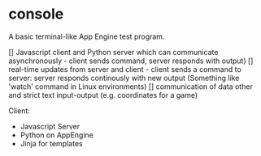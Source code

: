 console
=======
A basic terminal-like App Engine test program.

  [] Javascript client and Python server which can communicate asynchronously 
      - client sends command, server responds with output)
  [] real-time updates from server and client 
      - client sends a command to server: server responds continously with new output
        (Something like 'watch' command in Linux environments)
  [] communication of data other and strict text input-output
      (e.g. coordinates for a game)
      
Client:
  - Javascript
Server
  - Python on AppEngine
  - Jinja for templates
